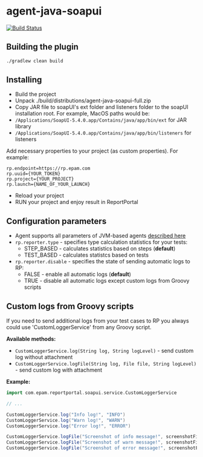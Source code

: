 # agent-java-soapui

[![Build Status](https://travis-ci.org/reportportal/agent-java-soapui.svg?branch=master)](https://travis-ci.org/reportportal/agent-java-soapui)


## Building the plugin
```sh
./gradlew clean build
```

## Installing

* Build the project
* Unpack ./build/distributions/agent-java-soapui-full.zip
* Copy JAR file to soapUI's ext folder and listeners folder to the soapUI installation root.
For example, MacOS paths would be:
* `/Applications/SoapUI-5.4.0.app/Contains/java/app/bin/ext` for JAR library
* `/Applications/SoapUI-5.4.0.app/Contains/java/app/bin/listeners` for listeners

Add necessary properties to your project (as custom properties). For example:
```
rp.endpoint=https://rp.epam.com
rp.uuid={YOUR_TOKEN}
rp.project={YOUR_PROJECT}
rp.launch={NAME_OF_YOUR_LAUNCH}
```
- Reload your project
- RUN your project and enjoy result in ReportPortal

## Configuration parameters
* Agent supports all parameters of JVM-based agents [described here](http://reportportal.io/#documentation/JVM-based-clients-configuration)
* `rp.reporter.type` - specifies type calculation statistics for your tests:
    * STEP_BASED - calculates statistics based on steps (**default**)
    * TEST_BASED - calculates statistcs based on tests
* `rp.reporter.disable` - specifies the state of sending automatic logs to RP:
    * FALSE - enable all automatic logs (**default**)
    * TRUE - disable all automatic logs except custom logs from Groovy scripts

## Custom logs from Groovy scripts
If you need to send additional logs from your test cases to RP you always could use 'CustomLoggerService' from any Groovy script.

**Available methods:**
* `CustomLoggerService.log(String log, String logLevel)` - send custom log without attachment
* `CustomLoggerService.logFile(String log, File file, String logLevel)` - send custom log with attachment

**Example:**
```groovy
import com.epam.reportportal.soapui.service.CustomLoggerService

// ...

CustomLoggerService.log("Info log!", "INFO")
CustomLoggerService.log("Warn log!", "WARN")
CustomLoggerService.log("Error log!", "ERROR")

CustomLoggerService.logFile("Screenshot of info message!", screenshotFile, "INFO")
CustomLoggerService.logFile("Screenshot of warn message!", screenshotFile, "WARN")
CustomLoggerService.logFile("Screenshot of error message!", screenshotFile, "ERROR")
```
